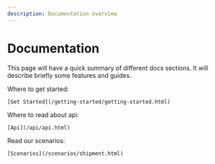 ```yaml
---
description: Documentation overview
---
```


# Documentation

This page will have a quick summary of different docs sections. It will describe briefly some features and guides.

Where to get started: 

```text
[Get Started](/getting-started/getting-started.html)
```

Where to read about api: 

```text
[Api](/api/api.html)
```

Read our scenarios: 

```text
[Scenarios](/scenarios/shipment.html)
```



